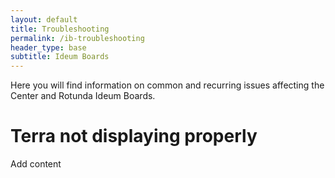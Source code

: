 ```yaml
---
layout: default
title: Troubleshooting
permalink: /ib-troubleshooting
header_type: base
subtitle: Ideum Boards
---
```


Here you will find information on common and recurring issues affecting the Center and Rotunda Ideum Boards.

# Terra not displaying properly

Add content